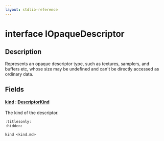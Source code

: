 ```yaml
---
layout: stdlib-reference
---
```


# interface IOpaqueDescriptor

## Description

Represents an opaque descriptor type, such as textures, samplers, and buffers etc,
whose size may be undefined and can't be directly accessed as ordinary data.


## Fields

####  <a id="decl-kind"></a>[kind](../kind.md) : [DescriptorKind](../../../types/descriptorkind-0a/index.md)
The kind of the descriptor.



```{toctree}
:titlesonly:
:hidden:

kind <kind.md>
```
